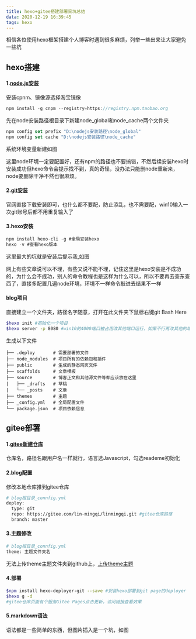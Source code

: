 ```yaml
---
title: hexo+gitee搭建部署采坑总结
data: 2020-12-19 16:39:45
tags: hexo
---
```

相信各位使用hexo框架搭建个人博客时遇到很多麻烦，列举一些出来让大家避免一些坑
<!-- more -->
## hexo搭建

#### 1.[node.js安装](https://nodejs.org/zh-cn/)

安装cpnm、镜像源选择淘宝镜像

```js
npm install -g cnpm --registry=https://registry.npm.taobao.org
```

先在node安装路径根目录下新建node_global和node_cache两个文件夹

```js
npm config set prefix "D:\nodejs安装路径\node_global"
npm config set cache "D:\nodejs安装路径\node_cache"
```

系统环境变量新建如图



这里node环境一定要配置好，还有npm的路径也不要搞错，不然后续安装hexo时安装成功但hexo命令会提示找不到，真的奇怪，没办法只能删node重新来，node要删除干净不然也很麻烦。

#### 2.[git安装](https://git-scm.com/downloads)

官网直接下载安装即可，也什么都不要配，防止添乱，也不需要配，win10输入一次git账号后都不用重复输入了

#### 3.hexo安装

```js
npm install hexo-cli -g #全局安装hexo
hexo -v #查看hexo版本
```

这里最大的坑就是安装后提示我,如图



网上有些文章说可以不理，有些又说不能不理，记住这里是hexo安装是不成功的，为什么会不成功，别人的命令教程也是这样为什么可以，所以不要再去查东查西了，直接多配置几遍node环境，环境不一样命令敲进去结果不一样

#### blog项目

直接建立一个文件夹，路径名字随意，打开在此文件夹下鼠标右键git Bash Here

```bash
$hexo init #初始化一个项目
$hexo server -p 8080 #win10的4000端口被占用改其他端口运行，如果不行再改其他的端口
```

生成以下文件

```.
├── .deploy       # 需要部署的文件
├── node_modules  # 项目所有的依赖包和插件
├── public        # 生成的静态网页文件
├── scaffolds     # 文章模板
├── source        # 博客正文和其他源文件等都应该放在这里
|   ├── _drafts   # 草稿
|   └── _posts    # 文章
├── themes        # 主题
├── _config.yml   # 全局配置文件
└── package.json  # 项目依赖信息
```

## gitee部署

#### 1.[gitee新建仓库](https://gitee.com/)

仓库名，路径名跟用户名一样就行，语言选Javascript，勾选reademe初始化

#### 2.blog配置

修改本地仓库推到gitee仓库

```bash
# blog根目录_connfig.yml
deploy:
  type: git 
  repo: https://gitee.com/lin-mingqi/linmingqi.git #gitee仓库路径
  branch: master
```

#### 3.主题修改

```bash
# blog根目录_connfig.yml
theme: 主题文件夹名
```

无法上传theme主题文件夹到github上，[上传theme主题](https://zhuanlan.zhihu.com/p/349280018)


#### 4.部署

```bash
$npm install hexo-deployer-git --save #安装hexo部署到git page的deployer
$hexo g -d 
#gitee仓库页面有个服务Gitee Pages点击更新，访问链接查看效果
```

#### 5.markdown语法

语法都是一些简单的东西，但图片插入是一个坑，如图





